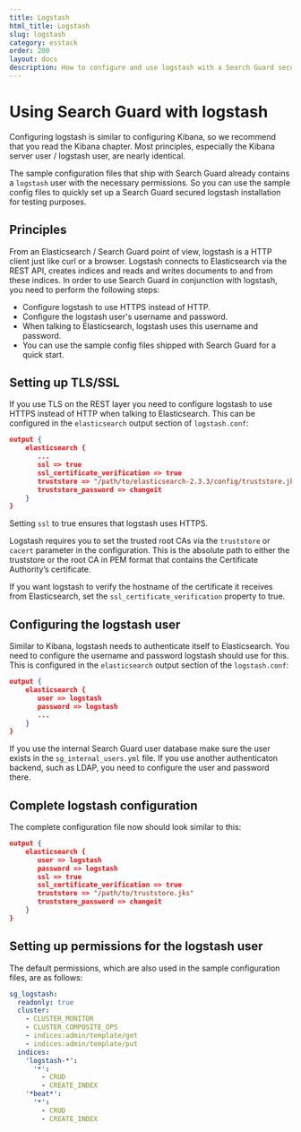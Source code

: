 ```yaml
---
title: Logstash
html_title: Logstash
slug: logstash
category: esstack
order: 200
layout: docs
description: How to configure and use logstash with a Search Guard secured cluster.
---
```

<!---
Copryight 2016-2017 floragunn GmbH
-->

# Using Search Guard with logstash

Configuring logstash is similar to configuring Kibana, so we recommend that you read the Kibana chapter. Most principles, especially the Kibana server user / logstash user, are nearly identical.

The sample configuration files that ship with Search Guard already contains a `logstash` user with the necessary permissions.  So you can use the sample config files to quickly set up a Search Guard secured logstash installation for testing purposes.

## Principles

From an Elasticsearch / Search Guard point of view, logstash is a HTTP client just like curl or a browser. Logstash connects to Elasticsearch via the REST API, creates indices and reads and writes documents to and from these indices. In order to use Search Guard in conjunction with logstash, you need to perform the following steps:

* Configure logstash to use HTTPS instead of HTTP.
* Configure the logstash user's username and password.
 * When talking to Elasticsearch, logstash uses this username and password.
 * You can use the sample config files shipped with Search Guard for a quick start. 

## Setting up TLS/SSL

If you use TLS on the REST layer you need to configure logstash to use HTTPS instead of HTTP when talking to Elasticsearch. This can be configured in the `elasticsearch` output section of `logstash.conf`:

```json
output {
    elasticsearch {
       ...
       ssl => true
       ssl_certificate_verification => true
       truststore => "/path/to/elasticsearch-2.3.3/config/truststore.jks"
       truststore_password => changeit
    }
}
```

Setting `ssl` to true ensures that logstash uses HTTPS.

Logstash requires you to set the trusted root CAs via the `truststore` or `cacert` parameter in the configuration. This is the absolute path to either the truststore or the root CA in PEM format that contains the Certificate Authority’s certificate.

If you want logstash to verify the hostname of the certificate it receives from Elasticsearch, set the `ssl_certificate_verification` property to true. 

## Configuring the logstash user

Similar to Kibana, logstash needs to authenticate itself to Elasticsearch. You need to configure the username and password logstash should use for this. This is configured in the `elasticsearch` output section of the `logstash.conf`:

```json
output {
    elasticsearch {
       user => logstash
       password => logstash
       ...
    }
}
```

If you use the internal Search Guard user database make sure the user exists in the `sg_internal_users.yml` file. If you use another authenticaton backend, such as LDAP, you need to configure the user and password there.

## Complete logstash configuration

The complete configuration file now should look similar to this:

```json
output {
    elasticsearch {
       user => logstash
       password => logstash
       ssl => true
       ssl_certificate_verification => true
       truststore => "/path/to/truststore.jks"
       truststore_password => changeit
    }
}
```

## Setting up permissions for the logstash user

The default permissions, which are also used in the sample configuration files, are as follows:

```yaml
sg_logstash:
  readonly: true
  cluster:
    - CLUSTER_MONITOR
    - CLUSTER_COMPOSITE_OPS
    - indices:admin/template/get
    - indices:admin/template/put
  indices:
    'logstash-*':
      '*':
        - CRUD
        - CREATE_INDEX
    '*beat*':
      '*':
        - CRUD
        - CREATE_INDEX
```